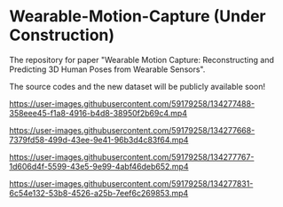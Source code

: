 # Wearable-Motion-Capture (Under Construction)

The repository for paper "Wearable Motion Capture: Reconstructing and Predicting 3D Human Poses from Wearable Sensors".

The source codes and the new dataset will be publicly available soon!

https://user-images.githubusercontent.com/59179258/134277488-358eee45-f1a8-4916-b4d8-38950f2b69c4.mp4

https://user-images.githubusercontent.com/59179258/134277668-7379fd58-499d-43ee-9e41-96b3d4c83f64.mp4

https://user-images.githubusercontent.com/59179258/134277767-1d606d4f-5599-43e5-9e99-4abf46deb652.mp4

https://user-images.githubusercontent.com/59179258/134277831-6c54e132-53b8-4526-a25b-7eef6c269853.mp4
